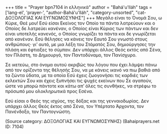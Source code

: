 +++
title = "Prayer bpn7104 in ελληνικά"
author = "Bahá'u'lláh"
tags = ['lang-el', 'prayer-', "author-Bahá'u'lláh", "category-unsorted", "cat-∆ΟΞΟΛΟΓΙΑΣ ΚΑΙ ΕΥΓΝΩΜΟΣΥΝΗΣ"]
+++
Μεγάλο είναι το Όνοµά Σου, ω Κύριε, Θεέ µου! Εσύ είσαι Εκείνος τον Οποίο τα πάντα λατρεύουν και ο Οποίος δε λατρεύει κανέναν, ο Οποίος είναι Κύριος των πάντων και δεν είναι υποτελής κανενός, ο Οποίος γνωρίζει τα πάντα και δε γνωρίζεται από κανέναν. Εσύ θέλησες να κάνεις τον Εαυτό Σου γνωστό στους ανθρώπους· γι’ αυτό, µε µια λέξη του Στόµατός Σου, δηµιούργησες την πλάση και έφτιαξες το σύµπαν. ∆εν υπάρχει άλλος Θεός εκτός από Σένα, τον Πλάστη, το ∆ηµιουργό, τον Παντοδύναµο, τον Πανίσχυρο.

Σε ικετεύω, στο όνοµα αυτού ακριβώς του λόγου που έχει λάµψει πάνω από τον ορίζοντα της θέλησής Σου, να µε κάνεις ικανό να πιω βαθιά από τα ζώντα ύδατα, µε τα οποία Εσύ έχεις ζωογονήσει τις καρδιές των εκλεκτών Σου και έχεις ξυπνήσει τις ψυχές εκείνων που Σε αγαπούν, ώστε να µπορώ πάντοτε και κάτω απ’ όλες τις συνθήκες, να στρέφω το πρόσωπό µου ολοκληρωτικά προς Εσένα.

Εσύ είσαι ο Θεός της ισχύος, της δόξας και της γενναιοδωρίας. ∆εν υπάρχει άλλος Θεός έκτος από Σένα, τον Υπέρτατο Άρχοντα, τον Πανένδοξο, τον Παντογνώστη.

(Source category: ∆ΟΞΟΛΟΓΙΑΣ ΚΑΙ ΕΥΓΝΩΜΟΣΥΝΗΣ)
(Bahaiprayers.net ID: 7104)

